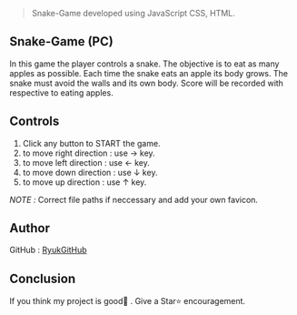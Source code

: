 > Snake-Game developed using JavaScript CSS, HTML.


## Snake-Game (PC)

In this game the player controls a snake. The objective is to eat as many apples as possible. Each time the snake eats an apple its body grows. The snake must avoid the walls and its own body.
Score will be recorded with respective to eating apples.

## Controls

1. Click any button to START the game.
2. to move right direction : use → key.
3. to move left direction  : use ← key.
4. to move down direction  : use ↓ key.
5. to move up direction    : use ↑ key.


*NOTE :* Correct file paths if neccessary and add your own favicon.


## Author

GitHub : [RyukGitHub](https://github.com/RyukGitHub)

## Conclusion

If you think my project is good👏 . Give a Star⭐ encouragement.
